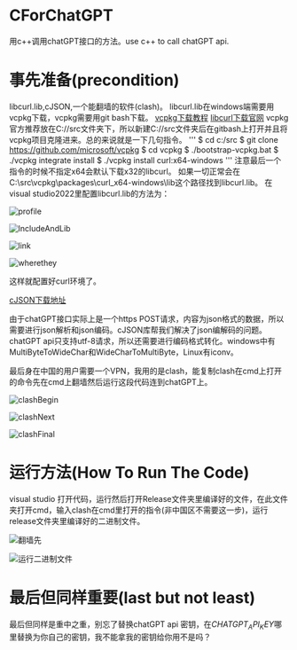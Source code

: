 # CForChatGPT
用c++调用chatGPT接口的方法。use c++ to call chatGPT api.

# 事先准备(precondition)
libcurl.lib,cJSON,一个能翻墙的软件(clash)。
libcurl.lib在windows端需要用vcpkg下载，vcpkg需要用git bash下载。
[vcpkg下载教程](https://www.cnblogs.com/linuxAndMcu/p/14696542.html)
[libcurl下载官网](https://curl.se/download.html)
vcpkg官方推荐放在C://src文件夹下，所以新建C://src文件夹后在gitbash上打开并且将vcpkg项目克隆进来。总的来说就是一下几句指令。
'''
$ cd c:/src
$ git clone https://github.com/microsoft/vcpkg
$ cd vcpkg
$ ./bootstrap-vcpkg.bat
$ ./vcpkg integrate install
$ ./vcpkg install curl:x64-windows
'''
注意最后一个指令的时候不指定x64会默认下载x32的libcurl。
如果一切正常会在C:\src\vcpkg\packages\curl_x64-windows\lib这个路径找到libcurl.lib。
在visual studio2022里配置libcurl.lib的方法为：

![profile](https://github.com/wisefoolish/CForChatGPT/assets/89657017/637ba4cb-0806-447f-9f80-4c6e0a54be73)

![IncludeAndLib](https://github.com/wisefoolish/CForChatGPT/assets/89657017/8c50c8b0-45ea-4f73-b83b-f9d6a894dfb4)

![link](https://github.com/wisefoolish/CForChatGPT/assets/89657017/e8a4b00b-6ecf-4a2c-9f87-991f2179ecfb)

![wherethey](https://github.com/wisefoolish/CForChatGPT/assets/89657017/fac5c17e-34ab-4997-9f88-ffb96fa45baf)

这样就配置好curl环境了。

[cJSON下载地址](https://sourceforge.net/projects/cjson/)

由于chatGPT接口实际上是一个https POST请求，内容为json格式的数据，所以需要进行json解析和json编码。cJSON库帮我们解决了json编解码的问题。
chatGPT api只支持utf-8请求，所以还需要进行编码格式转化。windows中有MultiByteToWideChar和WideCharToMultiByte，Linux有iconv。

最后身在中国的用户需要一个VPN，我用的是clash，能复制clash在cmd上打开的命令先在cmd上翻墙然后运行这段代码连到chatGPT上。

![clashBegin](https://github.com/wisefoolish/CForChatGPT/assets/89657017/d11f2b1b-5418-4e9a-84fa-acd34a308b7a)

![clashNext](https://github.com/wisefoolish/CForChatGPT/assets/89657017/0683b418-1260-4596-a1af-fa08b9bc8125)

![clashFinal](https://github.com/wisefoolish/CForChatGPT/assets/89657017/9e4d41bd-47c3-4c3d-ab10-8c9bf1e8edd1)

# 运行方法(How To Run The Code)
visual studio 打开代码，运行然后打开Release文件夹里编译好的文件，在此文件夹打开cmd，输入clash在cmd里打开的指令(非中国区不需要这一步)，运行release文件夹里编译好的二进制文件。

![翻墙先](https://github.com/wisefoolish/CForChatGPT/assets/89657017/6f307f49-8292-435e-85e0-6f5fe91de58d)

![运行二进制文件](https://github.com/wisefoolish/CForChatGPT/assets/89657017/c55e56fa-c520-4cfd-bffd-1c9a86006258)

# 最后但同样重要(last but not least)
最后但同样是重中之重，别忘了替换chatGPT api 密钥，在$CHATGPT_API_KEY$哪里替换为你自己的密钥，我不能拿我的密钥给你用不是吗？
